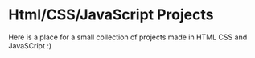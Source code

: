 # Html/CSS/JavaScript Projects

Here is a place for a small collection of projects made in HTML CSS and JavaSCript :)
